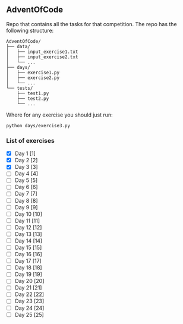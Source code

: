 ## AdventOfCode

Repo that contains all the tasks for that competition. The repo has the following structure:

```
AdventOfCode/
├── data/
│   ├── input_exercise1.txt
│   ├── input_exercise2.txt
│   └── ...
├── days/
│   ├── exercise1.py
│   ├── exercise2.py
│   └── ...
└── tests/
    ├── test1.py
    ├── test2.py
    └── ...
```

Where for any exercise you should just run:

```
python days/exercise3.py
```

### List of exercises

- [X] Day 1 [1]
- [X] Day 2 [2]
- [X] Day 3 [3]
- [ ] Day 4 [4]
- [ ] Day 5 [5]
- [ ] Day 6 [6]
- [ ] Day 7 [7]
- [ ] Day 8 [8]
- [ ] Day 9 [9]
- [ ] Day 10 [10]
- [ ] Day 11 [11]
- [ ] Day 12 [12]
- [ ] Day 13 [13]
- [ ] Day 14 [14]
- [ ] Day 15 [15]
- [ ] Day 16 [16]
- [ ] Day 17 [17]
- [ ] Day 18 [18]
- [ ] Day 19 [19]
- [ ] Day 20 [20]
- [ ] Day 21 [21]
- [ ] Day 22 [22]
- [ ] Day 23 [23]
- [ ] Day 24 [24]
- [ ] Day 25 [25]